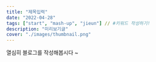 ```yaml
---
title: "제목입력"
date: "2022-04-28"
tags: ["start", "mash-up", "jieun"] // #키워드 작성하기!
description: "미리보기글"
cover: "./images/thumbnail.png"
---
```


열심히 블로그를 작성해봅시다 ~ 